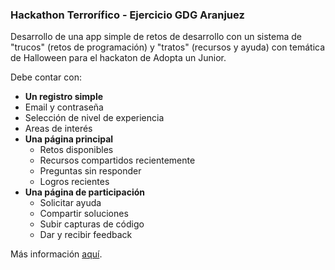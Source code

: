 ### Hackathon Terrorífico - Ejercicio GDG Aranjuez

Desarrollo de una app simple de retos de desarrollo con un sistema de "trucos" (retos de programación) y "tratos" (recursos y ayuda) con temática de Halloween para el hackaton de Adopta un Junior.

Debe contar con:
- **Un registro simple**
 - Email y contraseña
 - Selección de nivel de experiencia
 - Areas de interés
- **Una página principal**
	- Retos disponibles
	- Recursos compartidos recientemente
	- Preguntas sin responder
	- Logros recientes
- **Una página de participación**
	- Solicitar ayuda
	- Compartir soluciones
	- Subir capturas de código
	- Dar y recibir feedback

Más información [aquí](https://www.linkedin.com/posts/adoptaunjunior_hackathon-adoptaunjunior-ugcPost-7254414851756728321-XWzZ/?utm_source=share&utm_medium=member_desktop "aquí").

